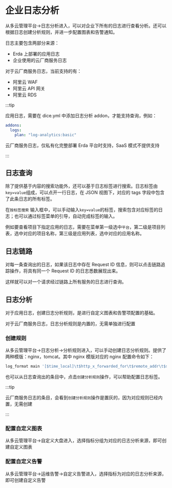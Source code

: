 # 企业日志分析

从多云管理平台->日志分析进入，可以对企业下所有的日志进行查看分析。还可以根据日志创建分析规则，并进一步配置图表和告警通知。

日志主要包含两部分来源：

* Erda 上部署的应用日志
* 企业使用的云厂商服务日志

对于云厂商服务日志，当前支持的有：

* 阿里云 WAF 
* 阿里云 API 网关
* 阿里云 RDS

:::tip

应用日志，需要在 dice.yml 中添加日志分析 addon，才能支持查询，例如：

```yaml
addons:
  logs:
    plan: "log-analytics:basic"

```

云厂商服务日志，仅私有化完整部署 Erda 平台时支持，SaaS 模式不提供支持

:::

## 日志查询

除了提供基于内容的搜索功能外，还可以基于日志标签进行搜索。日志标签由`key=value`组成，可以点开一行日志，在 JSON 视图下，对应的 tags 字段中包含了此条日志的所有标签。

在`按标签搜索` 输入框中，可以手动输入`key=value`的标签，搜索包含对应标签的日志；也可以通过标签菜单的引导，自动完成标签的输入。

例如要查看项目下指定应用的日志，需要在菜单第一级选中`平台`，第二级是项目列表，选中对应的项目名称，第三级是应用列表，选中对应的应用名称。

## 日志链路

对每一条查询出的日志，如果该日志中存在 Request ID 信息，则可以点击链路追踪操作，将具有同一个 Request ID 的日志悉数展现出来。

这样就可以对一个请求经过链路上所有服务的日志进行查询。

## 日志分析

对于应用日志，创建日志分析规则，是进行自定义图表和告警项配置的基础。

对于云厂商服务日志，日志分析规则是内置的，无需单独进行配置

### 创建规则

从多云管理平台->日志分析->分析规则进入，可以手动创建日志分析规则。提供了两种模版：nginx，tomcat。其中 nginx 模版对应的 nginx
 配置命令如下：

```bash
log_format main '[$time_local]\t$http_x_forwarded_for\t$remote_addr\t$scheme\t$host\t$request\t$status\t$request_time\t$request_length\t$bytes_sent\t$http_referer\t$http_user_agent\t$ssl_protocol\t$ssl_server_name\t$ssl_cipher\t$upstream_addr\t$upstream_status\t$upstream_response_time\t$connection\t$connection_requests';
```

也可以从日志查询出的条目中，点击`创建分析规则`操作，可以帮助配置日志标签。

:::tip

云厂商服务日志的条目，会看到`创建分析规则`操作是置灰的，因为对应规则已经内置，无需创建

:::

### 配置自定义图表

从多云管理平台->自定义大盘进入，选择指标分组为对应的日志分析来源，即可创建自定义图表

### 配置自定义告警

从多云管理平台->运维告警->自定义告警进入，选择指标为对应的日志分析来源，即可创建自定义告警
